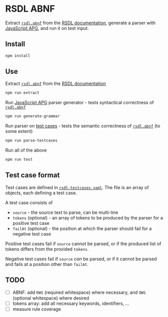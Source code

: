 # RSDL ABNF

Extract [`rsdl.abnf`](./rsdl.abnf) from the [RSDL documentation](../../../docs/rsdl/rapid-pro-rsdl-abnf.md), generate a parser with [JavaScript APG](https://github.com/ldthomas/apg-js), and run it on test input.

## Install

```sh
npm install
```

## Use

Extract [`rsdl.abnf`](./rsdl.abnf) from the [RSDL documentation](../../../docs/rsdl/rapid-pro-rsdl-abnf.md)

```sh
npm run extract
```

Run [JavaScript APG](https://github.com/ldthomas/apg-js) parser generator - tests syntactical correctness of [`rsdl.abnf`](./rsdl.abnf)

```sh
npm run generate-grammar
```

Run parser on [test cases](./rsdl-testcases.yaml) - tests the semantic correctness of [`rsdl.abnf`](./rsdl.abnf) (to some extent)

```sh
npm run parse-testcases
```

Run all of the above

```sh
npm run test
```

## Test case format

Test cases are defined in [`rsdl-testcases.yaml`](./rsdl-testcases.yaml). The file is an array of objects, each defining a test case.

A test case consists of

- `source` - the source text to parse, can be multi-line
- `tokens` (optional) - an array of tokens to be produced by the parser for a positive test case
- `failAt` (optional) - the position at which the parser should fail for a negative test case

Positive test cases fail if `source` cannot be parsed, or if the produced list of tokens differs from the provided `tokens`.

Negative test cases fail if `source` _can_ be parsed, or if it cannot be parsed and fails at a position other than `failAt`.

## TODO

- [ ] ABNF: add `RWS` (required whitespace) where necessary, and `OWS` (optional whitespace) where desired
- [ ] tokens array: add all necessary keywords, identifiers, ...
- [ ] measure rule coverage

